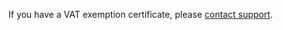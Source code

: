 If you have a VAT exemption certificate, please [contact support](https://go.microsoft.com/fwlink?LinkId=398371).

